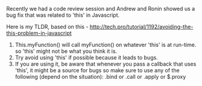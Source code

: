 Recently we had a code review session and Andrew and Ronin showed us a bug fix that was related to 'this' in Javascript.

Here is my TLDR, based on this - http://tech.pro/tutorial/1192/avoiding-the-this-problem-in-javascript  
1. This.myFunction() will call myFunction() on whatever 'this' is at run-time. so 'this' might not be what you think it is.
1. Try avoid using 'this' if possible because it leads to bugs.
1. If you are using it, be aware that whenever you pass a callback that uses 'this', it might be a source for bugs so make sure to use any of the following (depend on the situation): .bind or .call or .apply or $.proxy
